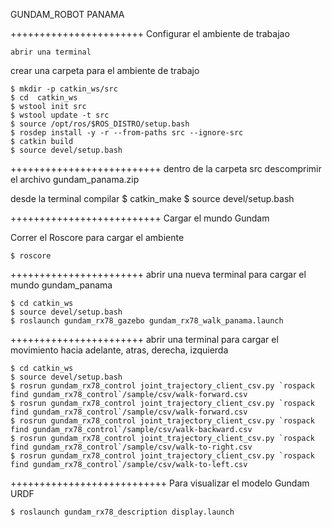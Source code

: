GUNDAM_ROBOT PANAMA

+++++++++++++++++++++++
Configurar el ambiente de trabajao

	abrir una terminal

crear una carpeta para el ambiente de trabajo

	$ mkdir -p catkin_ws/src
	$ cd  catkin_ws
	$ wstool init src
	$ wstool update -t src
	$ source /opt/ros/$ROS_DISTRO/setup.bash
	$ rosdep install -y -r --from-paths src --ignore-src
	$ catkin build
	$ source devel/setup.bash
	
++++++++++++++++++++++++++
dentro de la carpeta src descomprimir el archivo gundam_panama.zip

desde la terminal compilar 
	$ catkin_make
	$ source devel/setup.bash
	
	
++++++++++++++++++++++++++
Cargar el mundo Gundam

Correr el Roscore para cargar el ambiente

	$ roscore

+++++++++++++++++++++++
abrir una nueva terminal para cargar el mundo gundam_panama
	
	$ cd catkin_ws
	$ source devel/setup.bash
	$ roslaunch gundam_rx78_gazebo gundam_rx78_walk_panama.launch	
	
+++++++++++++++++++++++
abrir una terminal para cargar el movimiento hacia adelante, atras, derecha, izquierda
	
	$ cd catkin_ws
	$ source devel/setup.bash
	$ rosrun gundam_rx78_control joint_trajectory_client_csv.py `rospack find gundam_rx78_control`/sample/csv/walk-forward.csv
	$ rosrun gundam_rx78_control joint_trajectory_client_csv.py `rospack find gundam_rx78_control`/sample/csv/walk-forward.csv
	$ rosrun gundam_rx78_control joint_trajectory_client_csv.py `rospack find gundam_rx78_control`/sample/csv/walk-backward.csv
	$ rosrun gundam_rx78_control joint_trajectory_client_csv.py `rospack find gundam_rx78_control`/sample/csv/walk-to-right.csv
	$ rosrun gundam_rx78_control joint_trajectory_client_csv.py `rospack find gundam_rx78_control`/sample/csv/walk-to-left.csv



+++++++++++++++++++++++++++
Para visualizar el modelo Gundam URDF

	$ roslaunch gundam_rx78_description display.launch


